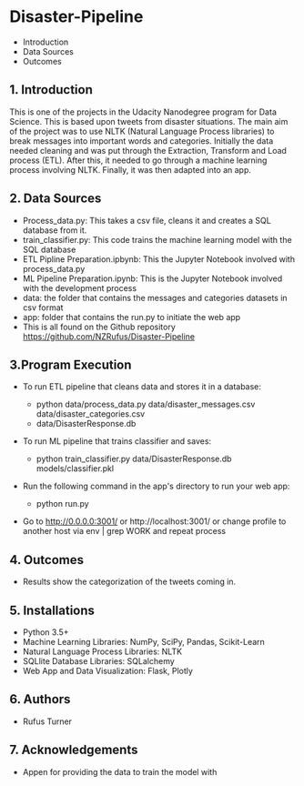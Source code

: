 # **Disaster-Pipeline**
- Introduction
- Data Sources
- Outcomes

## 1. Introduction

This is one of the projects in the Udacity Nanodegree program for Data Science. This is based upon tweets from disaster situations. The main aim of the project was to use NLTK (Natural Language Process libraries) to break messages into important words and categories. Initially the data needed cleaning and was put through the Extraction, Transform and Load process (ETL). After this, it needed to go through a machine learning process involving NLTK. Finally, it was then adapted into an app.

## 2. Data Sources ##
 - Process_data.py: This takes a csv file, cleans it and creates a SQL database from it.
 - train_classifier.py: This code trains the machine learning model with the SQL database
 - ETL Pipline Preparation.ipbynb: This the Jupyter Notebook involved with process_data.py 
 - ML Pipeline Preparation.ipynb: This is the Jupyter Notebook involved with the development process
 - data: the folder that contains the messages and categories datasets in csv format
 - app: folder that contains the run.py to initiate the web app
 - This is all found on the Github repository https://github.com/NZRufus/Disaster-Pipeline
 

## 3.Program Execution ##
 - To run ETL pipeline that cleans data and stores it in a database:
       
   * python data/process_data.py data/disaster_messages.csv data/disaster_categories.csv 
   * data/DisasterResponse.db
   
 - To run ML pipeline that trains classifier and saves:
 
   * python train_classifier.py data/DisasterResponse.db models/classifier.pkl
   
 - Run the following command in the app's directory to run your web app:
 
   * python run.py
  
 - Go to http://0.0.0.0:3001/ or http://localhost:3001/ or change profile to another host via env | grep WORK and repeat process
    
## 4. Outcomes ##

 - Results show the categorization of the tweets coming in.

## 5. Installations ##

   * Python 3.5+ 
   * Machine Learning Libraries: NumPy, SciPy, Pandas, Scikit-Learn
   * Natural Language Process Libraries: NLTK
   * SQLlite Database Libraries: SQLalchemy
   * Web App and Data Visualization: Flask, Plotly
## 6. Authors ##

  * Rufus Turner
  
## 7. Acknowledgements ##

 * Appen for providing the data to train the model with


